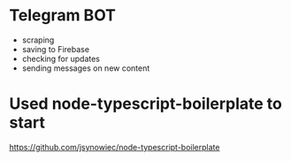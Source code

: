 # Telegram BOT
- scraping
- saving to Firebase
- checking for updates
- sending messages on new content

# Used node-typescript-boilerplate to start
https://github.com/jsynowiec/node-typescript-boilerplate
